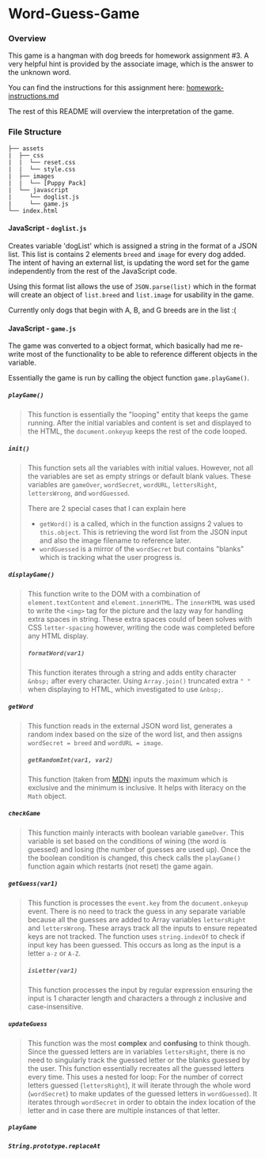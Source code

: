 # Word-Guess-Game

### Overview

This game is a hangman with dog breeds for homework assignment #3. A very helpful hint is provided by the associate image, which is the answer to the unknown word.

You can find the instructions for this assignment here: [homework-instructions.md][]

The rest of this README will overview the interpretation of the game.

[homework-instructions.md]: https://github.com/ekeoid/Word-Guess-Game/blob/master/homework-instructions.md

### File Structure

```
├── assets
|  ├── css
|  |  └── reset.css
|  |  └── style.css
|  ├── images
|  |  └── [Puppy Pack]
|  └── javascript
|     └── doglist.js
|     └── game.js
└── index.html
```

#### JavaScript - `doglist.js`

Creates variable 'dogList' which is assigned a string in the format of a JSON list. This list is contains 2 elements `breed` and `image` for every dog added. The intent of having an external list, is updating the word set for the game independently from the rest of the JavaScript code.

Using this format list allows the use of `JSON.parse(list)` which in the format will create an object of `list.breed` and `list.image` for usability in the game.

Currently only dogs that begin with A, B, and G breeds are in the list :(


#### JavaScript - `game.js`

The game was converted to a object format, which basically had me re-write most of the functionality to be able to reference different objects in the variable.

Essentially the game is run by calling the object function `game.playGame()`. 

##### `playGame()`
> This function is essentially the "looping" entity that keeps the game running. After the initial variables and content is set and displayed to the HTML, the `document.onkeyup` keeps the rest of the code looped. 

##### `init()`
> This function sets all the variables with initial values. However, not all the variables are set as empty strings or default blank values.
> These variables are `gameOver`, `wordSecret`, `wordURL`, `lettersRight`, `lettersWrong`, and `wordGuessed`.
>
> There are 2 special cases that I can explain here
> - `getWord()` is a called, which in the function assigns 2 values to `this.object`. This is retrieving the word list from the JSON input and also the image filename to reference later.
> - `wordGuessed` is a mirror of the `wordSecret` but contains "blanks" which is tracking what the user progress is.

##### `displayGame()`
> This function write to the DOM with a combination of `element.textContent` and `element.innerHTML`. The `innerHTML` was used to write the `<img>` tag for the picture and the lazy way for handling extra spaces in string.
> These extra spaces could of been solves with CSS `letter-spacing` however, writing the code was completed before any HTML display.
>
>
> ##### `formatWord(var1)`
> This function iterates through a string and adds entity character `&nbsp;` after every character. Using `Array.join()` truncated extra `" "` when displaying to HTML, which investigated to use `&nbsp;`.

##### `getWord`
> This function reads in the external JSON word list, generates a random index based on the size of the word list, and then assigns  `wordSecret = breed` and `wordURL = image`. 
>
> ##### `getRandomInt(var1, var2)`
> This function (taken from [MDN][]) inputs the maximum which is exclusive and the minimum is inclusive. It helps with literacy on the `Math` object. 

[MDN]: [https://developer.mozilla.org/en-US/docs/Web/JavaScript/Reference/Global_Objects/Math/random]

##### `checkGame`
> This function mainly interacts with boolean variable `gameOver`. This variable is set based on the conditions of wining (the word is guessed) and losing (the number of guesses are used up). Once the the boolean condition is changed, this check calls the `playGame()` function again which restarts (not reset) the game again. 


##### `getGuess(var1)`
> This function is processes the `event.key` from the `document.onkeyup` event. There is no need to track the guess in any separate variable because all the guesses are added to Array variables `lettersRight` and `lettersWrong`. These arrays track all the inputs to ensure repeated keys are not tracked.
> The function uses `string.indexOf` to check if input key has been guessed. This occurs as long as the input is a letter `a-z` or `A-Z`.
>
> ##### `isLetter(var1)`
> This function processes the input by regular expression ensuring the input is 1 character length and characters a through z inclusive and case-insensitive.

##### `updateGuess`
> This function was the most **complex** and **confusing** to think though. Since the guessed letters are in variables `lettersRight`, there is no need to singularly track the guessed letter or the blanks guessed by the user. This function essentially recreates all the guessed letters every time.
> This uses a nested for loop: For the number of correct letters guessed (`lettersRight`), it will iterate through the whole word (`wordSecret`) to make updates of the guessed letters in `wordGuessed`). It iterates through `wordSecret` in order to obtain the index location of the letter and in case there are multiple instances of that letter.

##### `playGame`
>

##### `String.prototype.replaceAt`
>
>
